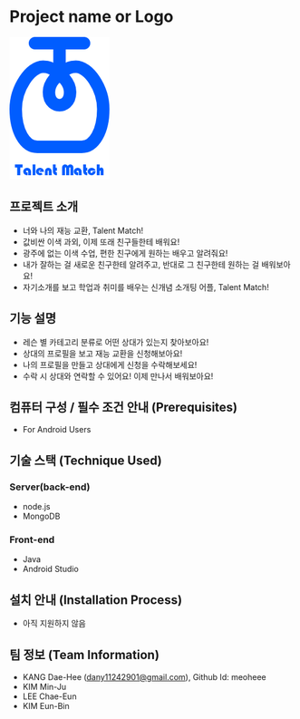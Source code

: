# Project name or Logo
![TalentMatch](KakaoTalk_Image_2022-07-19-01-52-03.png)

## 프로젝트 소개
 - 너와 나의 재능 교환, Talent Match!
 - 값비싼 이색 과외, 이제 또래 친구들한테 배워요!
 - 광주에 없는 이색 수업, 편한 친구에게 원하는 배우고 알려줘요!
 - 내가 잘하는 걸 새로운 친구한테 알려주고, 반대로 그 친구한테 원하는 걸 배워보아요!
 - 자기소개를 보고 학업과 취미를 배우는 신개념 소개팅 어플, Talent Match!


## 기능 설명
 - 레슨 별 카테고리 분류로 어떤 상대가 있는지 찾아보아요!
 - 상대의 프로필을 보고 재능 교환을 신청해보아요!
 - 나의 프로필을 만들고 상대에게 신청을 수락해보세요!
 - 수락 시 상대와 연락할 수 있어요! 이제 만나서 배워보아요!

## 컴퓨터 구성 / 필수 조건 안내 (Prerequisites)
* For Android Users

## 기술 스택 (Technique Used) 
### Server(back-end)
 - node.js
 - MongoDB
 
### Front-end
 - Java
 - Android Studio

## 설치 안내 (Installation Process)
 - 아직 지원하지 않음

## 팀 정보 (Team Information)
 - KANG Dae-Hee (dany11242901@gmail.com), Github Id: meoheee
 - KIM Min-Ju
 - LEE Chae-Eun
 - KIM Eun-Bin
